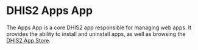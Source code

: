 # DHIS2 Apps App #

The Apps App is a core DHIS2 app responsible for managing web apps. It provides the ability to
install and uninstall apps, as well as browsing the
[DHIS2 App Store](https://www.dhis2.org/appstore).
